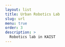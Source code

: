 ```yaml
---
layout: list
title: Urban Robotics Lab
slug: url
menu: true
order: 3
description: >
  Robotics lab in KAIST
---
```


